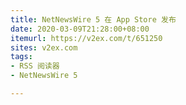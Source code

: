 ```yaml
---
title: NetNewsWire 5 在 App Store 发布
date: 2020-03-09T21:28:00+08:00
itemurl: https://v2ex.com/t/651250
sites: v2ex.com
tags:
- RSS 阅读器
- NetNewsWire 5

---
```


